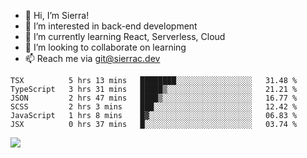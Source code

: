 - 👋 Hi, I’m Sierra!
- 👀 I’m interested in back-end development
- 🌱 I’m currently learning React, Serverless, Cloud
- 💞️ I’m looking to collaborate on learning
- 📫 Reach me via git@sierrac.dev

<!--START_SECTION:waka-->

```text
TSX          5 hrs 13 mins   ████████░░░░░░░░░░░░░░░░░   31.48 %
TypeScript   3 hrs 31 mins   █████▒░░░░░░░░░░░░░░░░░░░   21.21 %
JSON         2 hrs 47 mins   ████▒░░░░░░░░░░░░░░░░░░░░   16.77 %
SCSS         2 hrs 3 mins    ███░░░░░░░░░░░░░░░░░░░░░░   12.42 %
JavaScript   1 hrs 8 mins    █▓░░░░░░░░░░░░░░░░░░░░░░░   06.83 %
JSX          0 hrs 37 mins   █░░░░░░░░░░░░░░░░░░░░░░░░   03.74 %
```

<!--END_SECTION:waka-->


![](https://hit.yhype.me/github/profile?user_id=7351311)
